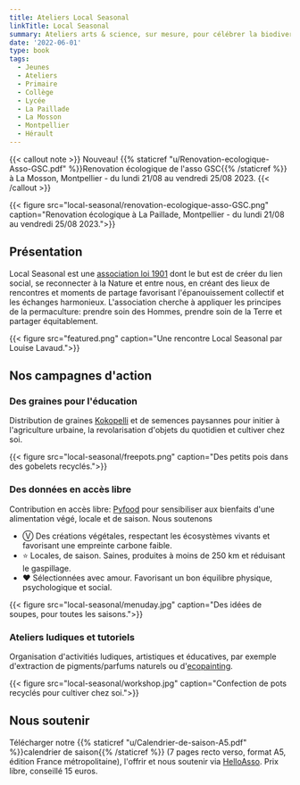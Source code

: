 ```yaml
---
title: Ateliers Local Seasonal
linkTitle: Local Seasonal
summary: Ateliers arts & science, sur mesure, pour célébrer la biodiversité au fil des saisons, à destinations de jeunes et grand public.
date: '2022-06-01'
type: book
tags:
  - Jeunes
  - Ateliers
  - Primaire
  - Collège
  - Lycée
  - La Paillade
  - La Mosson
  - Montpellier
  - Hérault
---
```


{{< callout note >}}
Nouveau! {{% staticref "u/Renovation-ecologique-Asso-GSC.pdf" %}}Renovation écologique de l'asso GSC{{% /staticref %}} à La Mosson, Montpellier - du lundi 21/08 au vendredi 25/08 2023.
{{< /callout >}}

{{< figure src="local-seasonal/renovation-ecologique-asso-GSC.png" caption="Renovation écologique à La Paillade, Montpellier - du lundi 21/08 au vendredi 25/08 2023.">}}

## Présentation

Local Seasonal est une [association loi 1901](https://www.journal-officiel.gouv.fr/associations/detail-annonce/associations_b/20200022/840) dont le but est de créer du lien social, se reconnecter à la Nature et entre nous, en créant des lieux de rencontres et moments de partage favorisant l'épanouissement collectif et les échanges harmonieux. L'association cherche à appliquer les principes de la permaculture: prendre soin des Hommes, prendre soin de la Terre et partager équitablement.

{{< figure src="featured.png" caption="Une rencontre Local Seasonal par Louise Lavaud.">}}

## Nos campagnes d'action

### Des graines pour l'éducation

Distribution de graines [Kokopelli](https://kokopelli-semences.fr/fr/) et de semences paysannes pour initier à l'agriculture urbaine, la revolarisation d'objets du quotidien et cultiver chez soi.

{{< figure src="local-seasonal/freepots.png" caption="Des petits pois dans des gobelets recyclés.">}}

### Des données en accès libre

Contribution en accès libre: [Pyfood](https://pyfood.readthedocs.io/en/latest/) pour sensibiliser aux bienfaits d'une alimentation végé, locale et de saison. Nous soutenons
- Ⓥ Des créations végétales, respectant les écosystèmes vivants et favorisant une empreinte carbone faible.
- ⭐ Locales, de saison. Saines, produites à moins de 250 km et réduisant le gaspillage.
- ❤ Sélectionnées avec amour. Favorisant un bon équilibre physique, psychologique et social.

{{< figure src="local-seasonal/menuday.jpg" caption="Des idées de soupes, pour toutes les saisons.">}}

### Ateliers ludiques et tutoriels

Organisation d'activitiés ludiques, artistiques et éducatives, par exemple d'extraction de pigments/parfums naturels ou d'[ecopainting](https://www.behance.net/gallery/104451387/Palette-di-Stagione).

{{< figure src="local-seasonal/workshop.jpg" caption="Confection de pots recyclés pour cultiver chez soi.">}}

## Nous soutenir

Télécharger notre {{% staticref "u/Calendrier-de-saison-A5.pdf" %}}calendrier de saison{{% /staticref %}} (7 pages recto verso, format A5, édition France métropolitaine), l'offrir et nous soutenir via [HelloAsso](https://www.helloasso.com/associations/local-seasonal). Prix libre, conseillé 15 euros.

